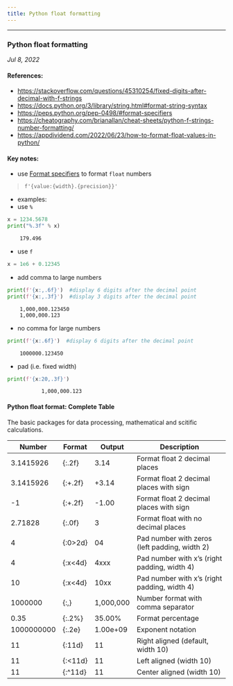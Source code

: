 ```yaml
---
title: Python float formatting 
---
```

***

### Python float formatting 


*Jul 8, 2022*

<h4>References:</h4>

- https://stackoverflow.com/questions/45310254/fixed-digits-after-decimal-with-f-strings
- https://docs.python.org/3/library/string.html#format-string-syntax
- https://peps.python.org/pep-0498/#format-specifiers
- https://cheatography.com/brianallan/cheat-sheets/python-f-strings-number-formatting/
- https://appdividend.com/2022/06/23/how-to-format-float-values-in-python/
    
<h4>Key notes:</h4>

- use [Format specifiers](https://peps.python.org/pep-0498/#format-specifiers) to format `float` numbers
>  `f'{value:{width}.{precision}}'`

- examples:
 - use `%` 
```python
x = 1234.5678
print("%.3f" % x)
```
```
    179.496
```
 - use `f`
```python
x = 1e6 + 0.12345
```
   -  add comma to large numbers
```python
print(f'{x:,.6f}')  #display 6 digits after the decimal point
print(f'{x:,.3f}')  #display 3 digits after the decimal point
```
```
    1,000,000.123450
    1,000,000.123
```
   -   no comma for large numbers
```python
print(f'{x:.6f}')  #display 6 digits after the decimal point
```
```
    1000000.123450
```
   -  pad (i.e. fixed width)
```python
print(f'{x:20,.3f}') 
```
```
           1,000,000.123
```


<h4>Python float format: Complete Table</h4>

The basic packages for data processing, mathematical and scitific calculations.



| Number | Format | Output | Description | 
| ------  | ------  | ------  | ------  |
| 3.1415926 | {:.2f} | 3.14 | Format float 2 decimal places | 
| 3.1415926 | {:+.2f} | +3.14 | Format float 2 decimal places with sign | 
| -1 | {:+.2f} | -1.00 | Format float 2 decimal places with sign | 
| 2.71828 | {:.0f} | 3 | Format float with no decimal places | 
| 4 | {:0>2d} | 04 | Pad number with zeros (left padding, width 2) | 
| 4 | {:x<4d} | 4xxx | Pad number with x’s (right padding, width 4) | 
| 10 | {:x<4d} | 10xx | Pad number with x’s (right padding, width 4) | 
| 1000000 | {:,} | 1,000,000 | Number format with comma separator | 
| 0.35 | {:.2%} | 35.00% | Format percentage | 
| 1000000000 | {:.2e} | 1.00e+09 | Exponent notation | 
| 11 | {:11d} | 11 | Right aligned (default, width 10) | 
| 11 | {:<11d} | 11 | Left aligned (width 10) | 
| 11 | {:^11d} | 11 | Center aligned (width 10) | 








